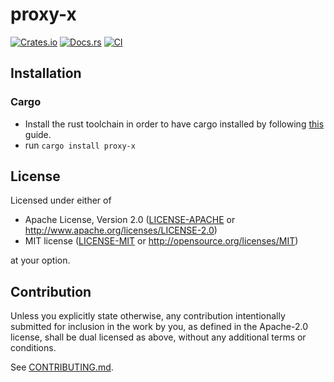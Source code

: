# proxy-x

[![Crates.io](https://img.shields.io/crates/v/proxy-x.svg)](https://crates.io/crates/proxy-x)
[![Docs.rs](https://docs.rs/proxy-x/badge.svg)](https://docs.rs/proxy-x)
[![CI](https://github.com/pplmx/proxy-x/workflows/CI/badge.svg)](https://github.com/pplmx/proxy-x/actions)

## Installation

### Cargo

* Install the rust toolchain in order to have cargo installed by following
  [this](https://www.rust-lang.org/tools/install) guide.
* run `cargo install proxy-x`

## License

Licensed under either of

 * Apache License, Version 2.0
   ([LICENSE-APACHE](LICENSE-APACHE) or http://www.apache.org/licenses/LICENSE-2.0)
 * MIT license
   ([LICENSE-MIT](LICENSE-MIT) or http://opensource.org/licenses/MIT)

at your option.

## Contribution

Unless you explicitly state otherwise, any contribution intentionally submitted
for inclusion in the work by you, as defined in the Apache-2.0 license, shall be
dual licensed as above, without any additional terms or conditions.

See [CONTRIBUTING.md](CONTRIBUTING.md).

